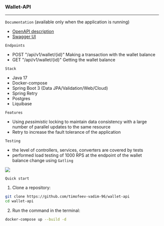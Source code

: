 ### Wallet-API

---

`Documentation` (available only when the application is running)
* [OpenAPI description](http://localhost:8080/api/v1/api-docs)
* [Swagger UI](http://localhost:8080/api/v1/swagger-ui)


`Endpoints`
- POST "/api/v1/wallet/{id}" Making a transaction with the wallet balance
- GET "/api/v1/wallet/{id}" Getting the wallet balance

`Stack`
- Java 17
- Docker-compose
- Spring Boot 3 (Data JPA/Validation/Web/Cloud)
- Spring Retry
- Postgres
- Liquibase

`Features`
- Using _pessimistic_ locking to maintain data consistency with
  a large number of parallel updates to the same resource
- Retry to increase the fault tolerance of the application

`Testing`
- the level of controllers, services, converters are covered by tests
- performed load testing of 1000 RPS at the endpoint of the wallet balance change using `Gatling`

![](http://postimg.su/image/UiNJCF19/galting_pessimistic_lock_test.png)

`Quick start`
1. Clone a repository:
```bash
git clone https://github.com/timofeev-vadim-96/wallet-api
cd wallet-api
```
2. Run the command in the terminal:
```bash
docker-compose up --build -d
```